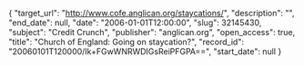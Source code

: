 {
  "target_url": "http://www.cofe.anglican.org/staycations/", 
  "description": "", 
  "end_date": null, 
  "date": "2006-01-01T12:00:00", 
  "slug": 32145430, 
  "subject": "Credit Crunch", 
  "publisher": "anglican.org", 
  "open_access": true, 
  "title": "Church of England: Going on staycation?", 
  "record_id": "20060101T120000/Ik+FGwWNRWDIGsReiPFGPA==", 
  "start_date": null
}

